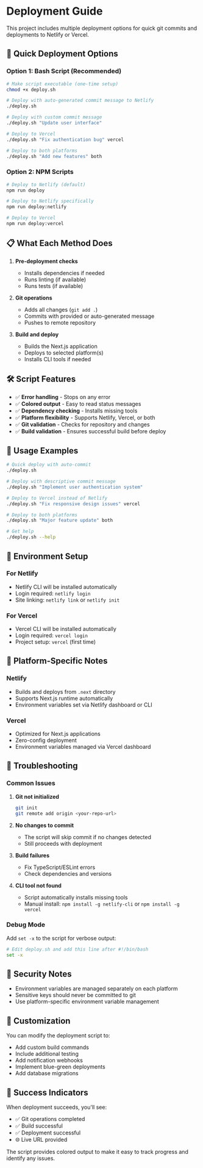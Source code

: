 # Deployment Guide

This project includes multiple deployment options for quick git commits and deployments to Netlify or Vercel.

## 🚀 Quick Deployment Options

### Option 1: Bash Script (Recommended)
```bash
# Make script executable (one-time setup)
chmod +x deploy.sh

# Deploy with auto-generated commit message to Netlify
./deploy.sh

# Deploy with custom commit message
./deploy.sh "Update user interface"

# Deploy to Vercel
./deploy.sh "Fix authentication bug" vercel

# Deploy to both platforms
./deploy.sh "Add new features" both
```

### Option 2: NPM Scripts
```bash
# Deploy to Netlify (default)
npm run deploy

# Deploy to Netlify specifically
npm run deploy:netlify

# Deploy to Vercel
npm run deploy:vercel
```

## 📋 What Each Method Does

1. **Pre-deployment checks**
   - Installs dependencies if needed
   - Runs linting (if available)
   - Runs tests (if available)

2. **Git operations**
   - Adds all changes (`git add .`)
   - Commits with provided or auto-generated message
   - Pushes to remote repository

3. **Build and deploy**
   - Builds the Next.js application
   - Deploys to selected platform(s)
   - Installs CLI tools if needed

## 🛠️ Script Features

- ✅ **Error handling** - Stops on any error
- ✅ **Colored output** - Easy to read status messages
- ✅ **Dependency checking** - Installs missing tools
- ✅ **Platform flexibility** - Supports Netlify, Vercel, or both
- ✅ **Git validation** - Checks for repository and changes
- ✅ **Build validation** - Ensures successful build before deploy

## 📖 Usage Examples

```bash
# Quick deploy with auto-commit
./deploy.sh

# Deploy with descriptive commit message
./deploy.sh "Implement user authentication system"

# Deploy to Vercel instead of Netlify
./deploy.sh "Fix responsive design issues" vercel

# Deploy to both platforms
./deploy.sh "Major feature update" both

# Get help
./deploy.sh --help
```

## 🔧 Environment Setup

### For Netlify
- Netlify CLI will be installed automatically
- Login required: `netlify login`
- Site linking: `netlify link` or `netlify init`

### For Vercel
- Vercel CLI will be installed automatically
- Login required: `vercel login`
- Project setup: `vercel` (first time)

## 🎯 Platform-Specific Notes

### Netlify
- Builds and deploys from `.next` directory
- Supports Next.js runtime automatically
- Environment variables set via Netlify dashboard or CLI

### Vercel
- Optimized for Next.js applications
- Zero-config deployment
- Environment variables managed via Vercel dashboard

## 🚨 Troubleshooting

### Common Issues

1. **Git not initialized**
   ```bash
   git init
   git remote add origin <your-repo-url>
   ```

2. **No changes to commit**
   - The script will skip commit if no changes detected
   - Still proceeds with deployment

3. **Build failures**
   - Fix TypeScript/ESLint errors
   - Check dependencies and versions

4. **CLI tool not found**
   - Script automatically installs missing tools
   - Manual install: `npm install -g netlify-cli` or `npm install -g vercel`

### Debug Mode
Add `set -x` to the script for verbose output:
```bash
# Edit deploy.sh and add this line after #!/bin/bash
set -x
```

## 🔐 Security Notes

- Environment variables are managed separately on each platform
- Sensitive keys should never be committed to git
- Use platform-specific environment variable management

## 📝 Customization

You can modify the deployment script to:
- Add custom build commands
- Include additional testing
- Add notification webhooks
- Implement blue-green deployments
- Add database migrations

## 🎉 Success Indicators

When deployment succeeds, you'll see:
- ✅ Git operations completed
- ✅ Build successful
- ✅ Deployment successful
- 🌐 Live URL provided

The script provides colored output to make it easy to track progress and identify any issues.